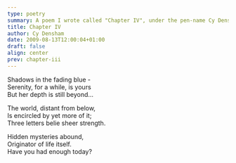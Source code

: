 ```yaml
---
type: poetry
summary: A poem I wrote called "Chapter IV", under the pen-name Cy Densham.
title: Chapter IV
author: Cy Densham
date: 2009-08-13T12:00:04+01:00
draft: false
align: center
prev: chapter-iii
---
```

Shadows in the fading blue -\
Serenity, for a while, is yours\
But her depth is still beyond…

The world, distant from below,\
Is encircled by yet more of it;\
Three letters belie sheer strength.

Hidden mysteries abound,\
Originator of life itself.\
Have you had enough today?
